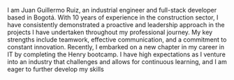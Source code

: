I am Juan Guillermo Ruiz, an industrial engineer and full-stack developer based in Bogotá. 
With 10 years of experience in the construction sector, 
I have consistently demonstrated a proactive and leadership approach in the projects
I have undertaken throughout my professional journey. My key strengths include teamwork, effective communication, 
and a commitment to constant innovation. 
Recently, I embarked on a new chapter in my career in IT by completing the Henry bootcamp. 
I have high expectations as I venture into an industry that challenges and allows for continuous learning, and I am eager to further develop my skills

<!---
juanruize/juanruize is a ✨ special ✨ repository because its `README.md` (this file) appears on your GitHub profile.
You can click the Preview link to take a look at your changes.
--->
